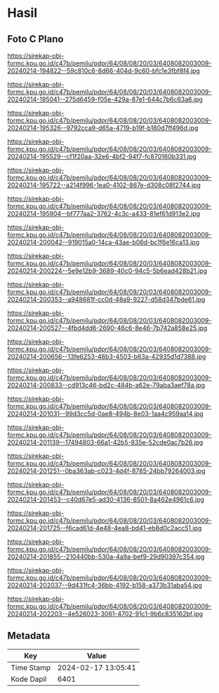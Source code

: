 # Hasil

## Foto C Plano

https://sirekap-obj-formc.kpu.go.id/c47b/pemilu/pdpr/64/08/08/20/03/6408082003009-20240214-194822--59c810c8-8d66-404d-9c60-bfc1e3fbf8f4.jpg

https://sirekap-obj-formc.kpu.go.id/c47b/pemilu/pdpr/64/08/08/20/03/6408082003009-20240214-195041--275d6459-f05e-429a-87e1-644c7b6c63a6.jpg

https://sirekap-obj-formc.kpu.go.id/c47b/pemilu/pdpr/64/08/08/20/03/6408082003009-20240214-195326--9792cca9-d65a-4719-b19f-b180d7ff496d.jpg

https://sirekap-obj-formc.kpu.go.id/c47b/pemilu/pdpr/64/08/08/20/03/6408082003009-20240214-195529--cf1f20aa-32e6-4bf2-94f7-fc870160b331.jpg

https://sirekap-obj-formc.kpu.go.id/c47b/pemilu/pdpr/64/08/08/20/03/6408082003009-20240214-195722--a214f996-1ea0-4102-867e-d308c08f2744.jpg

https://sirekap-obj-formc.kpu.go.id/c47b/pemilu/pdpr/64/08/08/20/03/6408082003009-20240214-195904--bf777aa2-3762-4c3c-a433-81ef61d913e2.jpg

https://sirekap-obj-formc.kpu.go.id/c47b/pemilu/pdpr/64/08/08/20/03/6408082003009-20240214-200042--919015a0-14ca-43ae-b06d-bc1f6e16ca13.jpg

https://sirekap-obj-formc.kpu.go.id/c47b/pemilu/pdpr/64/08/08/20/03/6408082003009-20240214-200224--5e9e12b9-3689-40c0-94c5-5b6ead428b21.jpg

https://sirekap-obj-formc.kpu.go.id/c47b/pemilu/pdpr/64/08/08/20/03/6408082003009-20240214-200353--a948681f-cc0d-48a9-9227-d58d347bde61.jpg

https://sirekap-obj-formc.kpu.go.id/c47b/pemilu/pdpr/64/08/08/20/03/6408082003009-20240214-200527--4fbd4dd6-2690-46c6-8e46-7b742a858e25.jpg

https://sirekap-obj-formc.kpu.go.id/c47b/pemilu/pdpr/64/08/08/20/03/6408082003009-20240214-200656--13fe6253-46b3-4503-b63a-42935d1d7388.jpg

https://sirekap-obj-formc.kpu.go.id/c47b/pemilu/pdpr/64/08/08/20/03/6408082003009-20240214-200833--cd913c46-bd2c-484b-a62e-79aba3aef78a.jpg

https://sirekap-obj-formc.kpu.go.id/c47b/pemilu/pdpr/64/08/08/20/03/6408082003009-20240214-201031--99d3cc5d-0ae8-494b-8e03-1aa4c959aa14.jpg

https://sirekap-obj-formc.kpu.go.id/c47b/pemilu/pdpr/64/08/08/20/03/6408082003009-20240214-201139--17494803-66a1-42b5-835e-52cde0ac7b26.jpg

https://sirekap-obj-formc.kpu.go.id/c47b/pemilu/pdpr/64/08/08/20/03/6408082003009-20240214-201251--0ba363ab-c023-4d4f-8785-24bb79264003.jpg

https://sirekap-obj-formc.kpu.go.id/c47b/pemilu/pdpr/64/08/08/20/03/6408082003009-20240214-201453--c40d67e5-ad30-4136-8501-8a462e4961c6.jpg

https://sirekap-obj-formc.kpu.go.id/c47b/pemilu/pdpr/64/08/08/20/03/6408082003009-20240214-201725--f6cad61d-4e48-4ea8-bd41-eb8d0c2acc51.jpg

https://sirekap-obj-formc.kpu.go.id/c47b/pemilu/pdpr/64/08/08/20/03/6408082003009-20240214-201855--210440bb-530a-4a9a-bef9-29d90397c354.jpg

https://sirekap-obj-formc.kpu.go.id/c47b/pemilu/pdpr/64/08/08/20/03/6408082003009-20240214-202037--9d431fc4-36bb-4192-b158-a373b31aba54.jpg

https://sirekap-obj-formc.kpu.go.id/c47b/pemilu/pdpr/64/08/08/20/03/6408082003009-20240214-202203--4e526023-3061-4702-91c1-9b6c835162bf.jpg


## Metadata

| Key        | Value               |
| ---------- | ------------------- |
| Time Stamp | 2024-02-17 13:05:41 |
| Kode Dapil | 6401                |




